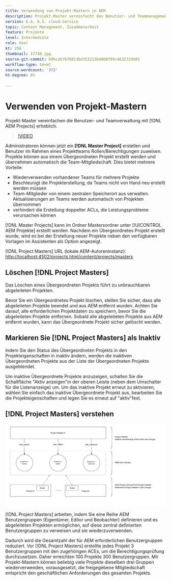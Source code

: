 ```yaml
---
title: Verwendung von Projekt-Mastern in AEM
description: Projekt-Master vereinfacht das Benutzer- und Teammanagement mit AEM Projekten erheblich.
version: 6.4, 6.5, cloud-service
topic: Content Management, Zusammenarbeit
feature: Projekte
level: Intermediate
role: User
kt: 256
thumbnail: 17740.jpg
source-git-commit: b0bca57676813bd353213b4808f99c463272de85
workflow-type: tm+mt
source-wordcount: '372'
ht-degree: 0%

---
```



# Verwenden von Projekt-Mastern

Projekt-Master vereinfachen die Benutzer- und Teamverwaltung mit [!DNL AEM Projects] erheblich.

>[!VIDEO](https://video.tv.adobe.com/v/17740/?quality=12&learn=on)

Administratoren können jetzt ein **[!DNL Master Project]** erstellen und Benutzer im Rahmen eines Projektteams Rollen/Berechtigungen zuweisen. Projekte können aus einem Übergeordneten Projekt erstellt werden und übernehmen automatisch die Team-Mitgliedschaft. Dies bietet mehrere Vorteile:

* Wiederverwenden vorhandener Teams für mehrere Projekte
* Beschleunigt die Projekterstellung, da Teams nicht von Hand neu erstellt werden müssen
* Team-Mitglieder von einem zentralen Speicherort aus verwalten. Aktualisierungen an Teams werden automatisch von Projekten übernommen
* verhindert die Erstellung doppelter ACLs, die Leistungsprobleme verursachen können

[!DNL Master Projects] kann im Ordner   Mastersordner unter  [!UICONTROL AEM Projekte] erstellt werden. Nachdem ein Übergeordnetes Projekt erstellt wurde, wird es bei der Erstellung neuer Projekte neben den verfügbaren Vorlagen im Assistenten als Option angezeigt.

[!DNL Project Masters] URL (lokale AEM-Autoreninstanz):  [http://localhost:4502/projects.html/content/projects/masters](http://localhost:4502/projects.html/content/projects/masters)

## Löschen [!DNL Project Masters]

Das Löschen eines Übergeordneten Projekts führt zu unbrauchbaren abgeleiteten Projekten.

Bevor Sie ein Übergeordnetes Projekt löschen, stellen Sie sicher, dass alle abgeleiteten Projekte beendet und aus AEM entfernt wurden. Achten Sie darauf, alle erforderlichen Projektdaten zu speichern, bevor Sie die abgeleiteten Projekte entfernen. Sobald alle abgeleiteten Projekte aus AEM entfernt wurden, kann das Übergeordnete Projekt sicher gelöscht werden.

## Markieren Sie [!DNL Project Masters] als Inaktiv

Indem Sie den Status des Übergeordneten Projekts in den Projekteigenschaften in inaktiv ändern, werden die inaktiven Übergeordneten Projekte aus der Liste der Übergeordneten Projekte ausgeblendet.

Um inaktive Übergeordnete Projekte anzuzeigen, schalten Sie die Schaltfläche &quot;Aktiv anzeigen&quot;in der oberen Leiste (neben dem Umschalter für die Listenanzeige) um. Um das inaktive Projekt erneut zu aktivieren, wählen Sie einfach das inaktive Übergeordnete Projekt aus, bearbeiten Sie die Projekteigenschaften und legen Sie es erneut auf &quot;aktiv&quot;fest.

## [!DNL Project Masters] verstehen

![Technische Ansicht der Projekt-Master](assets/use-project-masters/project-masters-architecture.png)

[!DNL Project Masters] arbeiten, indem Sie eine Reihe AEM Benutzergruppen (Eigentümer, Editor und Beobachter) definieren und es abgeleiteten Projekten ermöglichen, auf diese zentral definierten Benutzergruppen zu verweisen und sie wiederzuverwenden.

Dadurch wird die Gesamtzahl der für AEM erforderlichen Benutzergruppen reduziert. Vor [!DNL Project Masters] erstellte jedes Projekt 3 Benutzergruppen mit den zugehörigen ACEs, um die Berechtigungsprüfung durchzusetzen. Daher erreichten 100 Projekte 300 Benutzergruppen. Mit Projekt-Mastern können beliebig viele Projekte dieselben drei Gruppen wiederverwenden, vorausgesetzt, die freigegebene Mitgliedschaft entspricht den geschäftlichen Anforderungen des gesamten Projekts.
